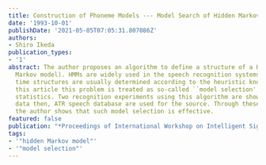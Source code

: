 ```yaml
---
title: Construction of Phoneme Models --- Model Search of Hidden Markov Models ---
date: '1993-10-01'
publishDate: '2021-05-05T07:05:31.807086Z'
authors:
- Shiro Ikeda
publication_types:
- '1'
abstract: The author proposes an algorithm to define a structure of a HMM (hidden
  Markov model). HMMs are widely used in the speech recognition systems and at that
  time structures are usually determined according to the heuristic knowledge. In
  this article this problem is treated as so-called ``model selection'' problem in
  statistics. Two recognition experiments using this algorithm are shown. First, artificial
  data then, ATR speech database are used for the source. Through these experiments,
  the author shows that such model selection is effective.
featured: false
publication: "*Proceedings of International Workshop on Intelligent Signal Processing and Communication Systems (ISPACS'93)*"
tags:
- '"hidden Markov model"'
- '"model selection"'
---
```

